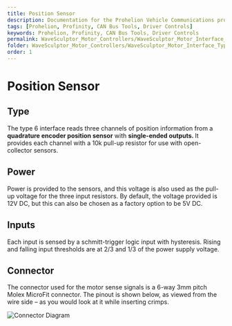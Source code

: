 ```yaml
---
title: Position Sensor
description: Documentation for the Prohelion Vehicle Communications protocol
tags: [Prohelion, Profinity, CAN Bus Tools, Driver Controls]
keywords: Prohelion, Profinity, CAN Bus Tools, Driver Controls
permalink: WaveSculptor_Motor_Controllers/WaveSculptor_Motor_Interface_Type_6/Position_Sensor.html
folder: WaveSculptor_Motor_Controllers/WaveSculptor_Motor_Interface_Type_6
order: 1
---
```


# Position Sensor

## Type

The type 6 interface reads three channels of position information from a <strong>quadrature encoder position sensor</strong> with <strong>single-ended outputs. </strong> It provides each channel with a 10k pull-up resistor for use with open-collector sensors.

## Power 

Power is provided to the sensors, and this voltage is also used as the pull-up voltage for the three input resistors.  By default, the voltage provided is 12V DC, but this can also be chosen as a factory option to be 5V DC.  

## Inputs

Each input is sensed by a schmitt-trigger logic input with hysteresis.  Rising and falling input thresholds are at 2/3 and 1/3 of the power supply voltage.

## Connector

The connector used for the motor sense signals is a 6-way 3mm pitch Molex MicroFit connector.  The pinout is shown below, as viewed from the wire side – as you would look at it while inserting crimps.  

![Connector Diagram]({{site.dox.baseurl}}/images/WaveSculptor_Motor_Interface_T6/Connector1.png)
